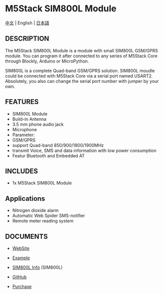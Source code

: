 # M5Stack SIM800L Module

[中文](/zh_CN/product_documents/modules/module_sim800) | English | [日本語](ja/product_documents/modules/module_sim800)

## DESCRIPTION

The M5Stack SIM800L Module is a module with small SIM800L GSM/GPRS
module. You can program it after connected to any series of M5Stack Core
through Blockly, Arduino or MicroPython.

SIM800L is a complete Quad-band GSM/GPRS solution. SIM800L moudle could
be connected with M5Stack Core via a serial port named USART2.
Absolutely, you also can change the serial port number with jumper by
your own.

## FEATURES

-  SIM800L Module
-  Build-in Antenna
-  3.5 mm phone audio jack
-  Microphone
-  Parameter:
-  GSM/GPRS
-  support Quad-band 850/900/1800/1900MHz
-  transmit Voice, SMS and data information with low power consumption
-  Featur Bluetooth and Embedded AT

## INCLUDES

-  1x M5Stack SIM800L Module

## Applications

-  Nitrogen dioxide alarm
-  Automatic Web Spider SMS-notifier
-  Remote meter reading system

## DOCUMENTS

-  [WebSite](https://m5stack.com)
-  [Example](https://github.com/m5stack/M5Stack/tree/master/examples)
-  [SIM800L Info](http://simcomm2m.com/En/module/detail.aspx?id=138)
   (SIM800L)
-  [GitHub](https://github.com/m5stack/M5Stack)

- [Purchase](https://www.aliexpress.com/store/product/M5Stack-Official-In-Stock-GSM-Module-SIM800L-Stackable-IoT-Development-Board-for-Arduino-ESP32-with-MIC/3226069_32843211923.html?spm=2114.12010615.8148356.20.25e96be7xE1y22.html)
